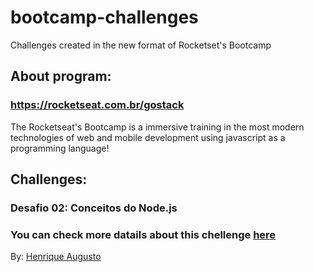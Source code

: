# bootcamp-challenges

Challenges created in the new format of Rocketset's Bootcamp

## About program:

### <a href="https://rocketseat.com.br/gostack">https://rocketseat.com.br/gostack</a>

The Rocketseat's Bootcamp is a immersive training in the most modern technologies of web and mobile development using javascript as a programming language!

## Challenges:

### Desafio 02: Conceitos do Node.js

### You can check more datails about this chellenge <a href="https://rocketseat.com.br/gostack">here</a>

By: <a href="https://github.com/hick97">Henrique Augusto</a>

